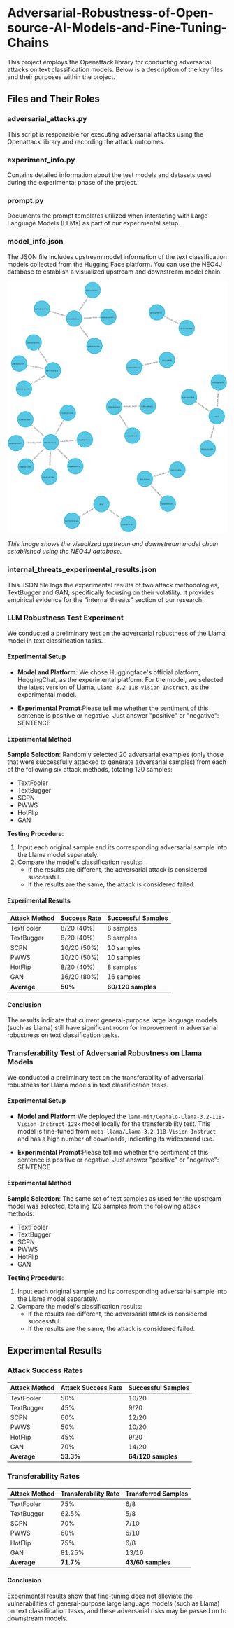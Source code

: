 # Adversarial-Robustness-of-Open-source-AI-Models-and-Fine-Tuning-Chains

This project employs the Openattack library for conducting adversarial attacks on text classification models. Below is a description of the key files and their purposes within the project.
## Files and Their Roles
### adversarial_attacks.py
This script is responsible for executing adversarial attacks using the Openattack library and recording the attack outcomes.
### experiment_info.py
Contains detailed information about the test models and datasets used during the experimental phase of the project.
### prompt.py
Documents the prompt templates utilized when interacting with Large Language Models (LLMs) as part of our experimental setup.
### model_info.json
The JSON file includes upstream model information of the text classification models collected from the Hugging Face platform. You can use the NEO4J database to establish a visualized upstream and downstream model chain.

![Model Chain Visualization](graph.png)

*This image shows the visualized upstream and downstream model chain established using the NEO4J database.*
### internal_threats_experimental_results.json
This JSON file logs the experimental results of two attack methodologies, TextBugger and GAN, specifically focusing on their volatility. It provides empirical evidence for the "internal threats" section of our research.
 
### LLM Robustness Test Experiment

We conducted a preliminary test on the adversarial robustness of the Llama model in text classification tasks.

#### Experimental Setup

- **Model and Platform**: We chose Huggingface's official platform, HuggingChat, as the experimental platform. For the model, we selected the latest version of Llama, `Llama-3.2-11B-Vision-Instruct`, as the experimental model.

- **Experimental Prompt**:Please tell me whether the sentiment of this sentence is positive or negative. Just answer "positive" or "negative": SENTENCE

#### Experimental Method

**Sample Selection**: Randomly selected 20 adversarial examples (only those that were successfully attacked to generate adversarial samples) from each of the following six attack methods, totaling 120 samples:

- TextFooler
- TextBugger
- SCPN
- PWWS
- HotFlip
- GAN

**Testing Procedure**:

1. Input each original sample and its corresponding adversarial sample into the Llama model separately.
2. Compare the model's classification results:
   - If the results are different, the adversarial attack is considered successful.
   - If the results are the same, the attack is considered failed.

#### Experimental Results

| Attack Method  | Success Rate    | Successful Samples |
| -------------- | --------------- | ------------------ |
| TextFooler     | 8/20 (40%)      | 8 samples          |
| TextBugger     | 8/20 (40%)      | 8 samples          |
| SCPN           | 10/20 (50%)     | 10 samples         |
| PWWS           | 10/20 (50%)     | 10 samples         |
| HotFlip        | 8/20 (40%)      | 8 samples          |
| GAN            | 16/20 (80%)     | 16 samples         |
| **Average**    | **50%**         | **60/120 samples** |

#### Conclusion

The results indicate that current general-purpose large language models (such as Llama) still have significant room for improvement in adversarial robustness on text classification tasks.


### Transferability Test of Adversarial Robustness on Llama Models

We conducted a preliminary test on the transferability of adversarial robustness for Llama models in text classification tasks.

#### Experimental Setup

- **Model and Platform**:We deployed the `lamm-mit/Cephalo-Llama-3.2-11B-Vision-Instruct-128k` model locally for the transferability test. This model is fine-tuned from `meta-llama/Llama-3.2-11B-Vision-Instruct` and has a high number of downloads, indicating its widespread use.

- **Experimental Prompt**:Please tell me whether the sentiment of this sentence is positive or negative. Just answer "positive" or "negative": SENTENCE

#### Experimental Method

**Sample Selection**: The same set of test samples as used for the upstream model was selected, totaling 120 samples from the following attack methods:

- TextFooler
- TextBugger
- SCPN
- PWWS
- HotFlip
- GAN

**Testing Procedure**:

1. Input each original sample and its corresponding adversarial sample into the Llama model separately.
2. Compare the model's classification results:
   - If the results are different, the adversarial attack is considered successful.
   - If the results are the same, the attack is considered failed.

## Experimental Results

### Attack Success Rates

| Attack Method  | Attack Success Rate | Successful Samples |
| -------------- | ------------------- | ------------------ |
| TextFooler     | 50%                 | 10/20              |
| TextBugger     | 45%                 | 9/20               |
| SCPN           | 60%                 | 12/20              |
| PWWS           | 50%                 | 10/20              |
| HotFlip        | 45%                 | 9/20               |
| GAN            | 70%                 | 14/20              |
| **Average**    | **53.3%**           | **64/120 samples** |

### Transferability Rates

| Attack Method  | Transferability Rate | Transferred Samples |
| -------------- | -------------------- | ------------------- |
| TextFooler     | 75%                  | 6/8                 |
| TextBugger     | 62.5%                | 5/8                 |
| SCPN           | 70%                  | 7/10                |
| PWWS           | 60%                  | 6/10                |
| HotFlip        | 75%                  | 6/8                 |
| GAN            | 81.25%               | 13/16               |
| **Average**    | **71.7%**            | **43/60 samples**   |

#### Conclusion

Experimental results show that fine-tuning does not alleviate the vulnerabilities of general-purpose large language models (such as Llama) on text classification tasks, and these adversarial risks may be passed on to downstream models.


